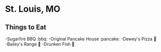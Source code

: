 # St. Louis, MO

## Things to Eat

-Sugarfire BBQ :bbq:
-Original Pancake House :pancake:
-Dewey's Pizza :pizza:
-Bailey's Range :hamburger:
-Drunken Fish :sushi:

